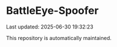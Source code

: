 # BattleEye-Spoofer

Last updated: 2025-06-30 19:32:23

This repository is automatically maintained.
